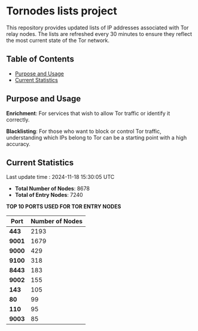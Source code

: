 # Tornodes lists project

This repository provides updated lists of IP addresses associated with Tor relay nodes. The lists are refreshed every 30 minutes to ensure they reflect the most current state of the Tor network.

## Table of Contents

- [Purpose and Usage](#purpose-and-usage)
- [Current Statistics](#current-statistics)


## Purpose and Usage

**Enrichment**: For services that wish to allow Tor traffic or identify it correctly.

**Blacklisting**: For those who want to block or control Tor traffic, understanding which IPs belong to Tor can be a starting point with a high accuracy.

## Current Statistics

Last update time : 2024-11-18 15:30:05 UTC

- **Total Number of Nodes**: 8678
- **Total of Entry Nodes**: 7240

**TOP 10 PORTS USED FOR TOR ENTRY NODES**

| **Port** | **Number of Nodes** |
|------|-----------------|
| **443**   | 2193  |
| **9001**   | 1679  |
| **9000**   | 429  |
| **9100**   | 318  |
| **8443**   | 183  |
| **9002**   | 155  |
| **143**   | 105  |
| **80**   | 99  |
| **110**   | 95  |
| **9003**   | 85  |

